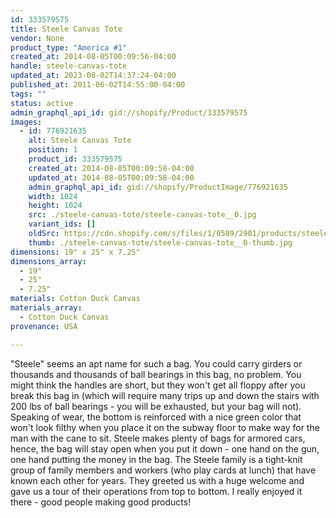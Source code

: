 ```yaml
---
id: 333579575
title: Steele Canvas Tote
vendor: None
product_type: "America #1"
created_at: 2014-08-05T00:09:56-04:00
handle: steele-canvas-tote
updated_at: 2023-08-02T14:37:24-04:00
published_at: 2011-06-02T14:55:00-04:00
tags: ""
status: active
admin_graphql_api_id: gid://shopify/Product/333579575
images:
  - id: 776921635
    alt: Steele Canvas Tote
    position: 1
    product_id: 333579575
    created_at: 2014-08-05T00:09:58-04:00
    updated_at: 2014-08-05T00:09:58-04:00
    admin_graphql_api_id: gid://shopify/ProductImage/776921635
    width: 1024
    height: 1024
    src: ./steele-canvas-tote/steele-canvas-tote__0.jpg
    variant_ids: []
    oldSrc: https://cdn.shopify.com/s/files/1/0589/2901/products/steele-tote-bag.jpeg?v=1407211798
    thumb: ./steele-canvas-tote/steele-canvas-tote__0-thumb.jpg
dimensions: 19" x 25" x 7.25"
dimensions_array:
  - 19"
  - 25"
  - 7.25"
materials: Cotton Duck Canvas
materials_array:
  - Cotton Duck Canvas
provenance: USA

---
```


"Steele" seems an apt name for such a bag. You could carry girders or thousands and thousands of ball bearings in this bag, no problem. You might think the handles are short, but they won't get all floppy after you break this bag in (which will require many trips up and down the stairs with 200 lbs of ball bearings \- you will be exhausted, but your bag will not). Speaking of wear, the bottom is reinforced with a nice green color that won't look filthy when you place it on the subway floor to make way for the man with the cane to sit. Steele makes plenty of bags for armored cars, hence, the bag will stay open when you put it down \- one hand on the gun, one hand putting the money in the bag. The Steele family is a tight\-knit group of family members and workers (who play cards at lunch) that have known each other for years. They greeted us with a huge welcome and gave us a tour of their operations from top to bottom. I really enjoyed it there \- good people making good products!